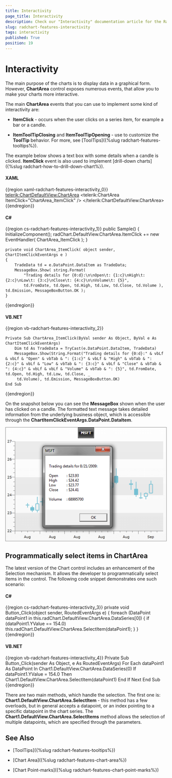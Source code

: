 ```yaml
---
title: Interactivity
page_title: Interactivity
description: Check our "Interactivity" documentation article for the RadChart WPF control.
slug: radchart-features-interactivity
tags: interactivity
published: True
position: 19
---
```


# Interactivity



The main purpose of the charts is to display data in a graphical form. However, __ChartArea__ control exposes numerous events, that allow you to make your charts more interactive. 

The main __ChartArea__ events that you can use to implement some kind of interactivity are:

* __ItemClick__ - occurs when the user clicks on a series item, for example a bar or a candle. 


* __ItemToolTipClosing__ and __ItemToolTipOpening__ - use to customize the __ToolTip__ behavior. For more, see [ToolTips]({%slug radchart-features-tooltips%}).

The example below shows a text box with some details when a candle is clicked. __ItemClick__ event is also used to implement [drill-down charts]({%slug radchart-how-to-drill-down-chart%}).

#### __XAML__

{{region xaml-radchart-features-interactivity_0}}
	<telerik:ChartDefaultView.ChartArea>
	    <telerik:ChartArea ItemClick="ChartArea_ItemClick" />
	</telerik:ChartDefaultView.ChartArea>
{{endregion}}



#### __C#__

{{region cs-radchart-features-interactivity_1}}
	public Sample()
	{       
	    InitializeComponent();
	    radChart.DefaultView.ChartArea.ItemClick += new EventHandler<ChartItemClickEventArgs>( ChartArea_ItemClick );
	}
	
	private void ChartArea_ItemClick( object sender, ChartItemClickEventArgs e )
	{
	    TradeData td = e.DataPoint.DataItem as TradeData;
	    MessageBox.Show( string.Format( 
	        "Trading details for {0:d}:\n\nOpen\t: {1:c}\nHigh\t: {2:c}\nLow\t: {3:c}\nClose\t: {4:c}\n\nVolume\t: {5}",
	        td.FromDate, td.Open, td.High, td.Low, td.Close, td.Volume ), td.Emission, MessageBoxButton.OK );
	}
{{endregion}}



#### __VB.NET__

{{region vb-radchart-features-interactivity_2}}
	      
	Private Sub ChartArea_ItemClick(ByVal sender As Object, ByVal e As ChartItemClickEventArgs)
	    Dim td As TradeData = TryCast(e.DataPoint.DataItem, TradeData)
	    MessageBox.Show(String.Format("Trading details for {0:d}:" & vbLf & vbLf & "Open" & vbTab & ": {1:c}" & vbLf & "High" & vbTab & ": {2:c}" & vbLf & "Low" & vbTab & ": {3:c}" & vbLf & "Close" & vbTab & ": {4:c}" & vbLf & vbLf & "Volume" & vbTab & ": {5}", td.FromDate, td.Open, td.High, td.Low, td.Close, _
	     td.Volume), td.Emission, MessageBoxButton.OK)
	End Sub
{{endregion}}



On the snapshot below you can see the __MessageBox__ shown when the user has clicked on a candle. The formatted text message takes detailed information from the underlying business object, which is accessible through the __ChartItemClickEventArgs.DataPoint.DataItem__.

![](images/RadChart_Features_Interactivity_01.png)

## Programmatically select items in ChartArea

The latest version of the Chart control includes an enhancement of the Selection mechanism. It allows the developer to programmatically select items in the control. The following code snippet demonstrates one such scenario:

#### __C#__

{{region cs-radchart-features-interactivity_3}}
	private void Button_Click(object sender, RoutedEventArgs e)
	{
	    foreach (DataPoint dataPoint1 in this.radChart.DefaultView.ChartArea.DataSeries[0])
	    {
	        if (dataPoint1.YValue == 154.0)
	            this.radChart.DefaultView.ChartArea.SelectItem(dataPoint1);
	    }
	}
{{endregion}}



#### __VB.NET__

{{region vb-radchart-features-interactivity_4}}
	Private Sub Button_Click(sender As Object, e As RoutedEventArgs)
	    For Each dataPoint1 As DataPoint In Chart1.DefaultView.ChartArea.DataSeries(0)
	        If dataPoint1.YValue = 154.0 Then
	            Chart1.DefaultView.ChartArea.SelectItem(dataPoint1)
	        End If
	    Next
	End Sub
{{endregion}}



There are two main methods, which handle the selection. The first one is: 
__Chart1.DefaultView.ChartArea.SelectItem__ - this method has a few overloads, but in general accepts a datapoint, or an index pointing to a specific datapoint in the chart series.
The __Chart1.DefaultView.ChartArea.SelectItems__ method allows the selection of multiple datapoints, which are specified through the parameters.

## See Also

 * [ToolTips]({%slug radchart-features-tooltips%})

 * [Chart Area]({%slug radchart-features-chart-area%})

 * [Chart Point-marks]({%slug radchart-features-chart-point-marks%})
